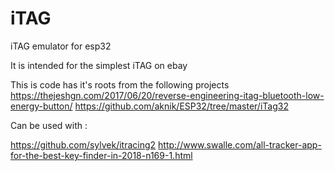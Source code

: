 # iTAG
iTAG emulator for esp32

It is intended for the simplest iTAG on ebay

This is code has it's roots from the following projects
https://thejeshgn.com/2017/06/20/reverse-engineering-itag-bluetooth-low-energy-button/
https://github.com/aknik/ESP32/tree/master/iTag32


Can be used with :

https://github.com/sylvek/itracing2
http://www.swalle.com/all-tracker-app-for-the-best-key-finder-in-2018-n169-1.html
